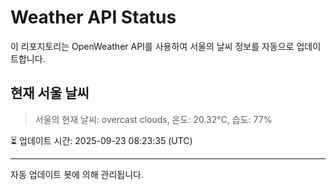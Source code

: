 
# Weather API Status

이 리포지토리는 OpenWeather API를 사용하여 서울의 날씨 정보를 자동으로 업데이트합니다.

## 현재 서울 날씨
> 서울의 현재 날씨: overcast clouds, 온도: 20.32°C, 습도: 77%

⏳ 업데이트 시간: 2025-09-23 08:23:35 (UTC)

---
자동 업데이트 봇에 의해 관리됩니다.
